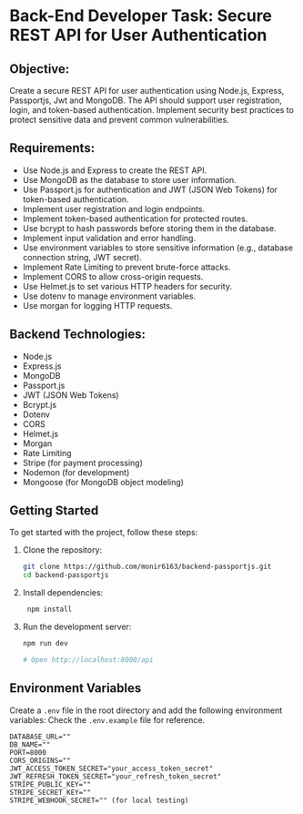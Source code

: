 # Back-End Developer Task: Secure REST API for User Authentication

## Objective:

Create a secure REST API for user authentication using Node.js, Express, Passportjs, Jwt and MongoDB. The API should support user registration, login, and token-based authentication. Implement security best practices to protect sensitive data and prevent common vulnerabilities.

## Requirements:

- Use Node.js and Express to create the REST API.
- Use MongoDB as the database to store user information.
- Use Passport.js for authentication and JWT (JSON Web Tokens) for token-based authentication.
- Implement user registration and login endpoints.
- Implement token-based authentication for protected routes.
- Use bcrypt to hash passwords before storing them in the database.
- Implement input validation and error handling.
- Use environment variables to store sensitive information (e.g., database connection string, JWT secret).
- Implement Rate Limiting to prevent brute-force attacks.
- Implement CORS to allow cross-origin requests.
- Use Helmet.js to set various HTTP headers for security.
- Use dotenv to manage environment variables.
- Use morgan for logging HTTP requests.

## Backend Technologies:

- Node.js
- Express.js
- MongoDB
- Passport.js
- JWT (JSON Web Tokens)
- Bcrypt.js
- Dotenv
- CORS
- Helmet.js
- Morgan
- Rate Limiting
- Stripe (for payment processing)
- Nodemon (for development)
- Mongoose (for MongoDB object modeling)

## Getting Started

To get started with the project, follow these steps:

1. Clone the repository:

   ```bash
   git clone https://github.com/monir6163/backend-passportjs.git
   cd backend-passportjs
   ```

2. Install dependencies:
   ```bash
    npm install
   ```
3. Run the development server:

   ```bash
   npm run dev

   # Open http://localhost:8000/api
   ```

## Environment Variables

Create a `.env` file in the root directory and add the following environment variables:
Check the `.env.example` file for reference.

```env
DATABASE_URL=""
DB_NAME=""
PORT=8000
CORS_ORIGINS=""
JWT_ACCESS_TOKEN_SECRET="your_access_token_secret"
JWT_REFRESH_TOKEN_SECRET="your_refresh_token_secret"
STRIPE_PUBLIC_KEY=""
STRIPE_SECRET_KEY=""
STRIPE_WEBHOOK_SECRET="" (for local testing)
```
